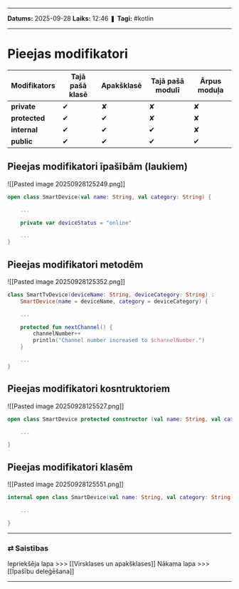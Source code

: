 ___

**Datums:** 2025-09-28
**Laiks:** 12:46
❚ **Tagi:** #kotlin

---
# Pieejas modifikatori

|Modifikators|Tajā pašā klasē|Apakšklasē|Tajā pašā modulī|Ārpus moduļa|
|---|---|---|---|---|
|**private**|✔|✘|✘|✘|
|**protected**|✔|✔|✘|✘|
|**internal**|✔|✔|✔|✘|
|**public**|✔|✔|✔|✔|

## Pieejas modifikatori īpašībām (laukiem)

![[Pasted image 20250928125249.png]]

```kotlin
open class SmartDevice(val name: String, val category: String) {

    ...

    private var deviceStatus = "online"

    ...
}
```

## Pieejas modifikatori metodēm

![[Pasted image 20250928125352.png]]

```kotlin
class SmartTvDevice(deviceName: String, deviceCategory: String) :
    SmartDevice(name = deviceName, category = deviceCategory) {

    ...

    protected fun nextChannel() {
        channelNumber++
        println("Channel number increased to $channelNumber.")
    }      

    ...
}
```

## Pieejas modifikatori kosntruktoriem

![[Pasted image 20250928125527.png]]

```kotlin
open class SmartDevice protected constructor (val name: String, val category: String) {

    ...

}
```
## Pieejas modifikatori klasēm

![[Pasted image 20250928125551.png]]

```kotlin
internal open class SmartDevice(val name: String, val category: String) {

    ...

}
```

---
### ⇄ Saistības

Iepriekšēja lapa >>> [[Virsklases un apakšklases]]
Nākama lapa >>> [[Īpašību deleģēšana]]

---